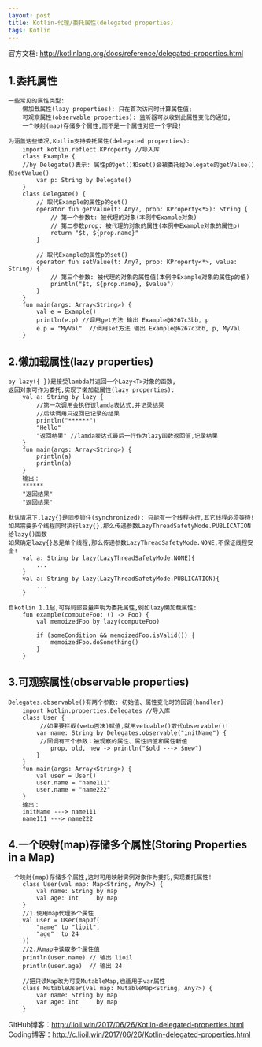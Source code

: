 ```yaml
---
layout: post
title: Kotlin-代理/委托属性(delegated properties)
tags: Kotlin
---
```

官方文档: http://kotlinlang.org/docs/reference/delegated-properties.html
    
## 1.委托属性
    一些常见的属性类型:
        懒加载属性(lazy properties): 只在首次访问时计算属性值;
        可观察属性(observable properties): 监听器可以收到此属性变化的通知;
        一个映射(map)存储多个属性,而不是一个属性对应一个字段!

    为涵盖这些情况,Kotlin支持委托属性(delegated properties):
        import kotlin.reflect.KProperty //导入库
        class Example {
        //by Delegate()表示: 属性p的get()和set()会被委托给Delegate的getValue()和setValue()
            var p: String by Delegate()   
        }
        class Delegate() {
            // 取代Example的属性p的get()
            operator fun getValue(t: Any?, prop: KProperty<*>): String {
                // 第一个参数t: 被代理的对象(本例中Example对象)
                // 第二参数prop: 被代理的对象的属性(本例中Example对象的属性p)
                return "$t, ${prop.name}"
            }

            // 取代Example的属性p的set()
            operator fun setValue(t: Any?, prop: KProperty<*>, value: String) {
                // 第三个参数: 被代理的对象的属性值(本例中Example对象的属性p的值)
                println("$t, ${prop.name}, $value")
            }
        }
        fun main(args: Array<String>) {
            val e = Example()
            println(e.p) //调用get方法 输出 Example@6267c3bb, p
            e.p = "MyVal"  //调用set方法 输出 Example@6267c3bb, p, MyVal
        }

## 2.懒加载属性(lazy properties)
    by lazy({ })是接受lambda并返回一个Lazy<T>对象的函数,
    返回对象可作为委托,实现了懒加载属性(lazy properties):   
        val a: String by lazy {
            //第一次调用会执行该lamda表达式,并记录结果 
            //后续调用只返回已记录的结果
            println("******")
            "Hello"
            "返回结果" //lamda表达式最后一行作为lazy函数返回值,记录结果
        }
        fun main(args: Array<String>) {
            println(a)
            println(a)
        }
        输出：
        ******
        "返回结果"
        "返回结果"

    默认情况下,lazy{}是同步锁住(synchronized): 只能有一个线程执行,其它线程必须等待!
    如果需要多个线程同时执行lazy{},那么传递参数LazyThreadSafetyMode.PUBLICATION给lazy()函数
    如果确定lazy{}总是单个线程,那么传递参数LazyThreadSafetyMode.NONE,不保证线程安全!
        val a: String by lazy(LazyThreadSafetyMode.NONE){            
            ...
        }
        val a: String by lazy(LazyThreadSafetyMode.PUBLICATION){           
            ...
        }

    自kotlin 1.1起,可将局部变量声明为委托属性,例如lazy懒加载属性:
        fun example(computeFoo: () -> Foo) {
            val memoizedFoo by lazy(computeFoo)

            if (someCondition && memoizedFoo.isValid()) {
                memoizedFoo.doSomething()
            }
        }

## 3.可观察属性(observable properties)
    Delegates.observable()有两个参数: 初始值、属性变化时的回调(handler)    
        import kotlin.properties.Delegates //导入库
        class User {
             //如果要拦截(veto否决)赋值,就用vetoable()取代observable()!
            var name: String by Delegates.observable("initName") {
             //回调有三个参数：被观察的属性、属性旧值和属性新值
                prop, old, new -> println("$old ---> $new")
            }
        }
        fun main(args: Array<String>) {
            val user = User()
            user.name = "name111"
            user.name = "name222"
        }
        输出：
        initName ---> name111
        name111 ---> name222

## 4.一个映射(map)存储多个属性(Storing Properties in a Map)
    一个映射(map)存储多个属性,这时可用映射实例对象作为委托,实现委托属性!
        class User(val map: Map<String, Any?>) {
            val name: String by map
            val age: Int     by map
        }
        //1.使用map代理多个属性
        val user = User(mapOf(
            "name" to "lioil",
            "age"  to 24
        ))
        //2.从map中读取多个属性值
        println(user.name) // 输出 lioil
        println(user.age)  // 输出 24

        //把只读Map改为可变MutableMap,也适用于var属性
        class MutableUser(val map: MutableMap<String, Any?>) {
            var name: String by map
            var age: Int     by map
        }

GitHub博客：http://lioil.win/2017/06/26/Kotlin-delegated-properties.html   
Coding博客：http://c.lioil.win/2017/06/26/Kotlin-delegated-properties.html